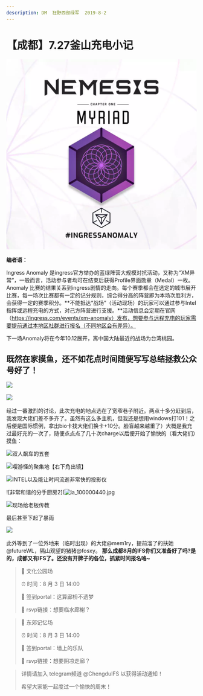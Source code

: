 ```yaml
---
description: DM  狂野西部绿军  2019-8-2
---
```


# 【成都】7.27釜山充电小记

![](../../.gitbook/assets/ia_100000001.jpg)

**编者语：**  


Ingress Anomaly 是ingress官方举办的蓝绿阵营大规模对抗活动，又称为“XM异常”，一般而言，活动参与者均可在结束后获得Profile界面勋章（Medal）一枚。Anomaly 比赛的结果关系到ingress剧情的走向。每个赛季都会在选定的城市展开比赛，每一场次比赛都有一定的记分规则，综合得分高的阵营即为本场次胜利方，会获得一定的赛季积分。**不能抵达“战场”（活动现场）的玩家可以通过参与Intel指挥或远程充电的方式，对己方阵营进行支援。**活动信息会定期在官网（https://ingress.com/events/xm-anomaly）发布，想要参与远程充电的玩家需要提前通过本地区社群进行报名（不同地区会有差异）。

下一场Anomaly将在今年10.12展开，离中国大陆最近的战场为台湾桃园。

## 既然在家摸鱼，还不如花点时间随便写写总结拯救公众号好了！ 

![](https://i.loli.net/2019/08/04/6uOeAlN2ZTPFqRr.png)

![](https://i.loli.net/2019/08/04/ZA6Q4psNMwHcuKy.png)

经过一番激烈的讨论，此次充电的地点选在了宽窄巷子附近。两点十多分赶到后，我发现大佬们差不多齐了。虽然有这么多主机，但我还是想用windows打101！之后便是国际惯例，拿出bio卡找大佬们换卡+10分。脸盲越来越重了）大概是我充过最好充的一次了，随便点点点了几十次charge以后便开始了愉快的（看大佬们）摸鱼：

![&#x53CC;&#x4EBA;&#x98D9;&#x8F66;&#x7684;&#x4E94;&#x5957; ](https://i.loli.net/2019/08/04/z3CPHbiATd6K7Ja.jpg)

![&#x5624;&#x6E38;&#x602A;&#x7684;&#x805A;&#x96C6;&#x5730;&#x3010;&#x53F3;&#x4E0B;&#x89D2;&#x51FA;&#x955C;&#x3011;](https://i.loli.net/2019/08/04/Tyq8x1VNsLk7zte.jpg)

![INTEL&#x4EE5;&#x53CA;&#x80FD;&#x8BA9;&#x65F6;&#x95F4;&#x6D41;&#x901D;&#x975E;&#x5E38;&#x5FEB;&#x7684;&#x6295;&#x5F71;&#x4EEA;](https://i.loli.net/2019/08/04/jVaACFQJOfw4Hpr.jpg)

![&#x975E;&#x5E38;&#x548C;&#x8C10;&#x7684;&#x5206;&#x624B;&#x53A8;&#x623F;2](![ia_100000440.jpg](https://i.loli.net/2019/08/04/75NR24GU3PXObyQ.jpg)

![&#x73B0;&#x573A;&#x7ED9;&#x8001;&#x677F;&#x4F20;&#x6559;](https://i.loli.net/2019/08/04/CodFWNG9XH8KUbq.jpg)

最后甚至下起了暴雨

![](https://i.loli.net/2019/08/04/YfUQ8VCwrNOT4vi.jpg)

此外等到了一位外地来（临时出现）的大佬@mem1ry，提前溜了的扶她@futureWL，隔山观望的猪猪@fosxy。 **那么成都8月的IFS你们又准备好了吗?是的，成都又有IFS了。还没有开牌子的各位，抓紧时间报名咯~**

> 🔸 文化公园场
>
> ⏰ 时间：8 月 3 日 14:00
>
> 📍 签到portal：这算廊桥不遗梦
>
> 🔗 rsvp链接：想要临水廊榭？

> 🔹 东郊记忆场
>
> ⏰ 时间：8 月 3 日 14:00
>
> 📍 签到portal：墙上的乐队
>
> 🔗 rsvp链接：想要阴凉走廊？

> 详情请加入 telegram频道 @ChengduIFS 以获得活动通知！
>
> 希望大家能一起度过一个愉快的周末！

